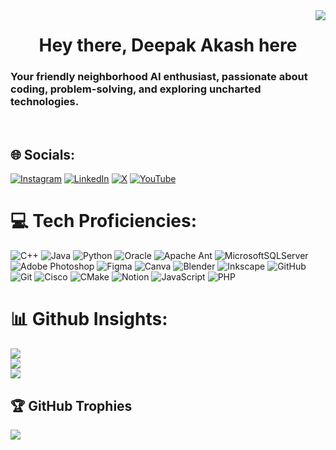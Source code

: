 <img align="right" src="https://visitor-badge.laobi.icu/badge?page_id=String-Aki.String-Aki&left_color=%23323330&right_color=%23ff652f" />

<h1 align="center">
  Hey there, Deepak Akash here
</h1>

<h3>Your friendly neighborhood AI enthusiast, passionate about coding, problem-solving, and exploring uncharted technologies.</h3> <br/>


## 🌐 Socials:
[![Instagram](https://img.shields.io/badge/Instagram-%23E4405F.svg?logo=Instagram&logoColor=white)](https://instagram.com/https://www.instagram.com/made.by_aki/) [![LinkedIn](https://img.shields.io/badge/LinkedIn-%230077B5.svg?logo=linkedin&logoColor=white)](https://linkedin.com/in/https://www.linkedin.com/in/aki-strives/) [![X](https://img.shields.io/badge/X-black.svg?logo=X&logoColor=white)](https://x.com/https://x.com/Shay_Mcgee07) [![YouTube](https://img.shields.io/badge/YouTube-%23FF0000.svg?logo=YouTube&logoColor=white)](https://youtube.com/@https://www.youtube.com/@ijuststartedgaming9789) 
<br/>


# 💻 Tech Proficiencies:
![C++](https://img.shields.io/badge/c++-%2300599C.svg?style=for-the-badge&logo=c%2B%2B&logoColor=white) ![Java](https://img.shields.io/badge/java-%23ED8B00.svg?style=for-the-badge&logo=openjdk&logoColor=white) ![Python](https://img.shields.io/badge/python-3670A0?style=for-the-badge&logo=python&logoColor=ffdd54) ![Oracle](https://img.shields.io/badge/Oracle-F80000?style=for-the-badge&logo=oracle&logoColor=white) ![Apache Ant](https://img.shields.io/badge/Apache%20Ant-A81C7D?style=for-the-badge&logo=Apache%20Ant&logoColor=white) ![MicrosoftSQLServer](https://img.shields.io/badge/Microsoft%20SQL%20Server-CC2927?style=for-the-badge&logo=microsoft%20sql%20server&logoColor=white) ![Adobe Photoshop](https://img.shields.io/badge/adobe%20photoshop-%2331A8FF.svg?style=for-the-badge&logo=adobe%20photoshop&logoColor=white) ![Figma](https://img.shields.io/badge/figma-%23F24E1E.svg?style=for-the-badge&logo=figma&logoColor=white) ![Canva](https://img.shields.io/badge/Canva-%2300C4CC.svg?style=for-the-badge&logo=Canva&logoColor=white) ![Blender](https://img.shields.io/badge/blender-%23F5792A.svg?style=for-the-badge&logo=blender&logoColor=white) ![Inkscape](https://img.shields.io/badge/Inkscape-e0e0e0?style=for-the-badge&logo=inkscape&logoColor=080A13) ![GitHub](https://img.shields.io/badge/github-%23121011.svg?style=for-the-badge&logo=github&logoColor=white) ![Git](https://img.shields.io/badge/git-%23F05033.svg?style=for-the-badge&logo=git&logoColor=white) ![Cisco](https://img.shields.io/badge/cisco-%23049fd9.svg?style=for-the-badge&logo=cisco&logoColor=black) ![CMake](https://img.shields.io/badge/CMake-%23008FBA.svg?style=for-the-badge&logo=cmake&logoColor=white) ![Notion](https://img.shields.io/badge/Notion-%23000000.svg?style=for-the-badge&logo=notion&logoColor=white) ![JavaScript](https://img.shields.io/badge/javascript-%23323330.svg?style=for-the-badge&logo=javascript&logoColor=%23F7DF1E)  ![PHP](https://img.shields.io/badge/php-%23777BB4.svg?style=for-the-badge&logo=php&logoColor=white) 
<br/>


# 📊 Github Insights:
![](https://github-readme-stats.vercel.app/api?username=String-Aki&theme=codeSTACKr&hide_border=false&include_all_commits=true&count_private=false)<br/>
![](https://github-readme-streak-stats.herokuapp.com/?user=String-Aki&theme=dark&hide_border=false)<br/>
![](https://github-readme-stats.vercel.app/api/top-langs/?username=String-Aki&theme=dark&hide_border=false&include_all_commits=true&count_private=false&layout=compact)
<br/>


## 🏆 GitHub Trophies
![](https://github-profile-trophy.vercel.app/?username=String-Aki&theme=onedark&no-frame=false&no-bg=false&margin-w=4)
